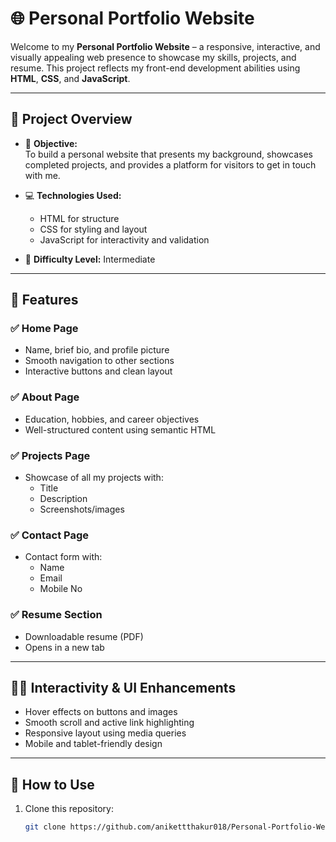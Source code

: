 # 🌐 Personal Portfolio Website

Welcome to my **Personal Portfolio Website** – a responsive, interactive, and visually appealing web presence to showcase my skills, projects, and resume. This project reflects my front-end development abilities using **HTML**, **CSS**, and **JavaScript**.

---

## 📌 Project Overview

- 🎯 **Objective:**  
  To build a personal website that presents my background, showcases completed projects, and provides a platform for visitors to get in touch with me.

- 💻 **Technologies Used:**  
  - HTML for structure  
  - CSS for styling and layout  
  - JavaScript for interactivity and validation

- 🔧 **Difficulty Level:** Intermediate

---

## 🧩 Features

### ✅ Home Page
- Name, brief bio, and profile picture
- Smooth navigation to other sections
- Interactive buttons and clean layout

### ✅ About Page
- Education, hobbies, and career objectives
- Well-structured content using semantic HTML

### ✅ Projects Page
- Showcase of all my projects with:
  - Title
  - Description
  - Screenshots/images

### ✅ Contact Page
- Contact form with:
  - Name
  - Email
  - Mobile No

### ✅ Resume Section
- Downloadable resume (PDF)
- Opens in a new tab

---

## 🧑‍💻 Interactivity & UI Enhancements

- Hover effects on buttons and images
- Smooth scroll and active link highlighting
- Responsive layout using media queries
- Mobile and tablet-friendly design

---

## 🧪 How to Use

1. Clone this repository:
   ```bash
   git clone https://github.com/anikettthakur018/Personal-Portfolio-Website.git
